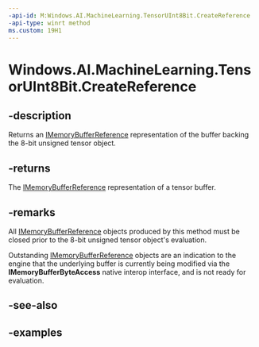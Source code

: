 ```yaml
---
-api-id: M:Windows.AI.MachineLearning.TensorUInt8Bit.CreateReference
-api-type: winrt method
ms.custom: 19H1
---
```


<!-- Method syntax.
public [IMemoryBufferReference](../windows.foundation/imemorybufferreference.md) TensorUInt8Bit.CreateReference()
-->

# Windows.AI.MachineLearning.TensorUInt8Bit.CreateReference

## -description
Returns an [IMemoryBufferReference](../windows.foundation/imemorybufferreference.md) representation of the buffer backing the 8-bit unsigned tensor object.

## -returns
The [IMemoryBufferReference](../windows.foundation/imemorybufferreference.md) representation of a tensor buffer.

## -remarks
All [IMemoryBufferReference](../windows.foundation/imemorybufferreference.md) objects produced by this method must be closed prior to the 8-bit unsigned tensor object's evaluation.

Outstanding [IMemoryBufferReference](../windows.foundation/imemorybufferreference.md) objects are an indication to the engine that the underlying buffer is currently being modified via the **IMemoryBufferByteAccess** native interop interface, and is not ready for evaluation.

## -see-also

## -examples
